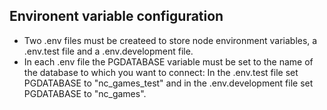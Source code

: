## Environent variable configuration

- Two .env files must be createed to store node environment variables, a .env.test file and a .env.development file. 
- In each .env file the PGDATABASE variable must be set to the name of the database to which you want to connect: In the
.env.test file set PGDATABASE to "nc_games_test" and in the .env.development file set PGDATABASE to "nc_games".